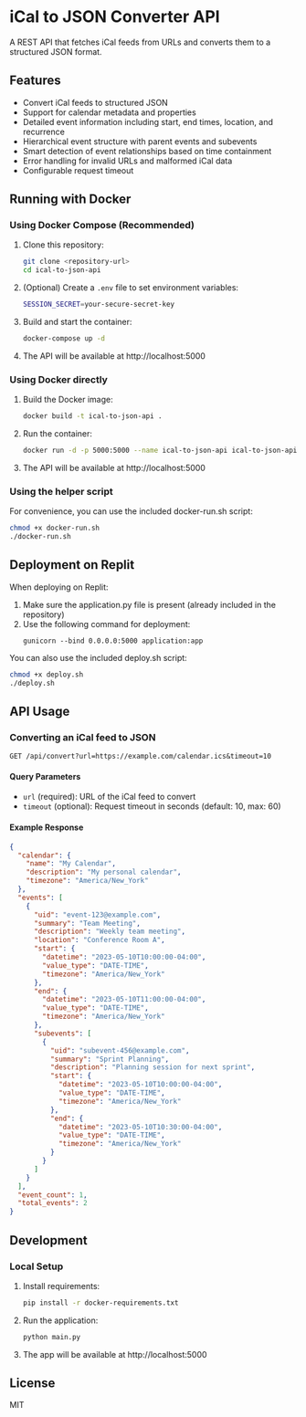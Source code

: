 # iCal to JSON Converter API

A REST API that fetches iCal feeds from URLs and converts them to a structured JSON format.

## Features

- Convert iCal feeds to structured JSON
- Support for calendar metadata and properties
- Detailed event information including start, end times, location, and recurrence
- Hierarchical event structure with parent events and subevents
- Smart detection of event relationships based on time containment
- Error handling for invalid URLs and malformed iCal data
- Configurable request timeout

## Running with Docker

### Using Docker Compose (Recommended)

1. Clone this repository:
   ```bash
   git clone <repository-url>
   cd ical-to-json-api
   ```

2. (Optional) Create a `.env` file to set environment variables:
   ```bash
   SESSION_SECRET=your-secure-secret-key
   ```

3. Build and start the container:
   ```bash
   docker-compose up -d
   ```

4. The API will be available at http://localhost:5000

### Using Docker directly

1. Build the Docker image:
   ```bash
   docker build -t ical-to-json-api .
   ```

2. Run the container:
   ```bash
   docker run -d -p 5000:5000 --name ical-to-json-api ical-to-json-api
   ```

3. The API will be available at http://localhost:5000

### Using the helper script

For convenience, you can use the included docker-run.sh script:

```bash
chmod +x docker-run.sh
./docker-run.sh
```

## Deployment on Replit

When deploying on Replit:

1. Make sure the application.py file is present (already included in the repository)
2. Use the following command for deployment:
   ```
   gunicorn --bind 0.0.0.0:5000 application:app
   ```

You can also use the included deploy.sh script:
```bash
chmod +x deploy.sh
./deploy.sh
```

## API Usage

### Converting an iCal feed to JSON

```
GET /api/convert?url=https://example.com/calendar.ics&timeout=10
```

#### Query Parameters

- `url` (required): URL of the iCal feed to convert
- `timeout` (optional): Request timeout in seconds (default: 10, max: 60)

#### Example Response

```json
{
  "calendar": {
    "name": "My Calendar",
    "description": "My personal calendar",
    "timezone": "America/New_York"
  },
  "events": [
    {
      "uid": "event-123@example.com",
      "summary": "Team Meeting",
      "description": "Weekly team meeting",
      "location": "Conference Room A",
      "start": {
        "datetime": "2023-05-10T10:00:00-04:00",
        "value_type": "DATE-TIME",
        "timezone": "America/New_York"
      },
      "end": {
        "datetime": "2023-05-10T11:00:00-04:00",
        "value_type": "DATE-TIME",
        "timezone": "America/New_York"
      },
      "subevents": [
        {
          "uid": "subevent-456@example.com",
          "summary": "Sprint Planning",
          "description": "Planning session for next sprint",
          "start": {
            "datetime": "2023-05-10T10:00:00-04:00",
            "value_type": "DATE-TIME",
            "timezone": "America/New_York"
          },
          "end": {
            "datetime": "2023-05-10T10:30:00-04:00",
            "value_type": "DATE-TIME",
            "timezone": "America/New_York"
          }
        }
      ]
    }
  ],
  "event_count": 1,
  "total_events": 2
}
```

## Development

### Local Setup

1. Install requirements:
   ```bash
   pip install -r docker-requirements.txt
   ```

2. Run the application:
   ```bash
   python main.py
   ```

3. The app will be available at http://localhost:5000

## License

MIT